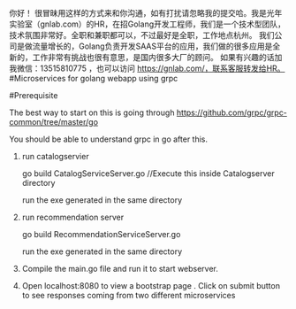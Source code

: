 你好！
很冒昧用这样的方式来和你沟通，如有打扰请忽略我的提交哈。我是光年实验室（gnlab.com）的HR，在招Golang开发工程师，我们是一个技术型团队，技术氛围非常好。全职和兼职都可以，不过最好是全职，工作地点杭州。
我们公司是做流量增长的，Golang负责开发SAAS平台的应用，我们做的很多应用是全新的，工作非常有挑战也很有意思，是国内很多大厂的顾问。
如果有兴趣的话加我微信：13515810775  ，也可以访问 https://gnlab.com/，联系客服转发给HR。
#Microservices for golang webapp using grpc

#Prerequisite

The best way to start on this is going through https://github.com/grpc/grpc-common/tree/master/go

You should be able to understand grpc in go after this.

1. run catalogservier

   go build CatalogServiceServer.go //Execute this inside Catalogserver directory
   
   run the exe generated in the same directory
   
2. run recommendation server 

   go build RecommendationServiceServer.go
   
   run the exe generated in the same directory
   
3. Compile the main.go file and run it to start webserver.

4. Open localhost:8080 to view a bootstrap page . Click on submit button to see responses coming from two different microservices
 
